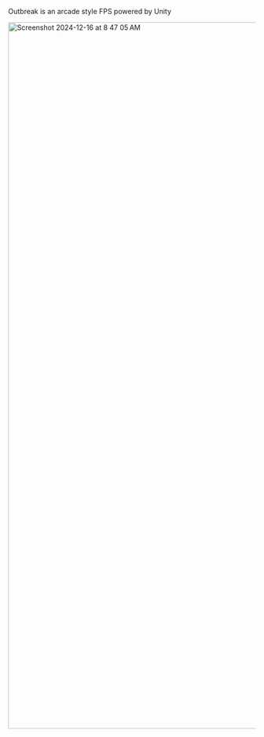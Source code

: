 Outbreak is an arcade style FPS powered by Unity

<img width="1440" alt="Screenshot 2024-12-16 at 8 47 05 AM" src="https://github.com/user-attachments/assets/e08fb5cd-b45a-4f50-a240-707d5429f152" />
